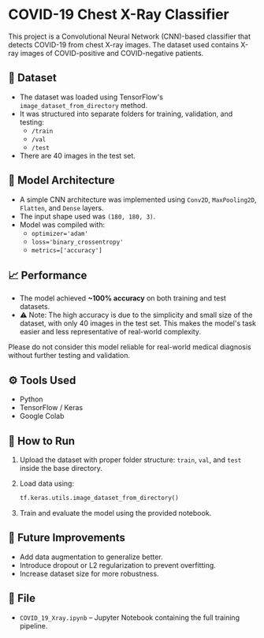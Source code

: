 # COVID-19 Chest X-Ray Classifier

This project is a Convolutional Neural Network (CNN)-based classifier that detects COVID-19 from chest X-ray images. The dataset used contains X-ray images of COVID-positive and COVID-negative patients.

## 📂 Dataset

- The dataset was loaded using TensorFlow's `image_dataset_from_directory` method.
- It was structured into separate folders for training, validation, and testing:
  - `/train`
  - `/val`
  - `/test`
- There are 40 images in the test set.

## 🧠 Model Architecture

- A simple CNN architecture was implemented using `Conv2D`, `MaxPooling2D`, `Flatten`, and `Dense` layers.
- The input shape used was `(180, 180, 3)`.
- Model was compiled with:
  - `optimizer='adam'`
  - `loss='binary_crossentropy'`
  - `metrics=['accuracy']`

## 📈 Performance

- The model achieved **~100% accuracy** on both training and test datasets.
- ⚠️ Note: The high accuracy is due to the simplicity and small size of the dataset, with only 40 images in the test set. This makes the model's task easier and less representative of real-world complexity.

Please do not consider this model reliable for real-world medical diagnosis without further testing and validation.

## ⚙️ Tools Used

- Python
- TensorFlow / Keras
- Google Colab

## 🚀 How to Run

1. Upload the dataset with proper folder structure: `train`, `val`, and `test` inside the base directory.
2. Load data using:

    ```python
    tf.keras.utils.image_dataset_from_directory()
    ```

3. Train and evaluate the model using the provided notebook.

## 📌 Future Improvements

- Add data augmentation to generalize better.
- Introduce dropout or L2 regularization to prevent overfitting.
- Increase dataset size for more robustness.

## 📁 File

- `COVID_19_Xray.ipynb` – Jupyter Notebook containing the full training pipeline.

